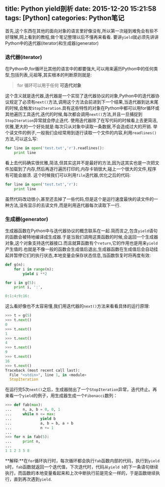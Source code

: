 title: Python yield剖析
date: 2015-12-20 15:21:58
tags: [Python]
categories: Python笔记
---
首先,这个东西在其他的面向对象的语言里好像没有,所以第一次碰到难免会有些不好理解,网上看到的教程,做个笔记整理以后不懂再来看看.
要讲`yield`就必须先讲讲Python中的迭代器(iterator)和生成器(generator)

### 迭代器(iterator)
在Python中,for循环比其他的语言中的都要强大,可以用来遍历Python中的任何类型,包括列表,元祖等,其实根本的判断原则就是:
> for 循环可以用于任何 **可迭代对象**

这个含义就是迭代器,迭代器是一个实现了迭代器协议的对象,Python中的迭代器协议规定了必须有`next()`方法,调用这个方法会前进到下一个结果,当迭代器到达末尾的时候,会触发`StopIteration`.具有这些特性的对象在Python中都可以用for循环或其他遍历工具迭代,迭代的时候,每次都会调用`next()`方法,并且一旦捕捉到`StopIteration`异常就会停止迭代.
使用迭代器除了在写代码的时候看上去更简洁,优雅,更大的一个好处就是:每次只从对象中读取一条数据,不会造成过大的开销.
举个读文件的例子,一般我们会经常用到逐行读取一个文件的内容,利用`readlines()`方法,可以这么写:
```python
for line in open('test.txt','r').readlines():
	print line
```
看上去代码确实很优雅,简洁,但其实这并不是最好的方法,因为这其实也是一次把文件加载到了内存,然后再逐行遍历打印的,内存卡销很大,碰上一个很大的文件,程序有可能会崩溃.
这个时候我们可以利用`file`迭代器,优化之后的代码:
```python
for line in open('test.txt','r'):
	print line
```
虽然代码改动很小,甚至还去掉了一些代码,但是这个是运行速度最快的读文件的一种方法,没有显示的去读文件,而是利用迭代器每次读取下一行.

### 生成器(generator)
生成器函数在Python中与迭代器协议的概念联系在一起.简而言之,包含`yield`语句的函数会被特地编译成生成器.于是当我们调用这类函数的时候,会返回一个生成器对象,这个对象支持迭代器接口.而且就算函数有个`return`,它的作用也是用来`yield`产生值的.也就是不像一般的函数会生成值后退出,生成器函数在生成值后会自动挂起并暂停它们的执行状态,本地变量会保存状态信息,当函数恢复时将再度有效:
```python
def g(n):
    for i in range(n):
        yield i **2

for i in g(5):
    print i, ':',

0:1:4:9:16:
```
这么看好像也不太容易懂,我们用迭代器的`next()`方法来看看具体的运行原理:
```python
>>> t = g(5)
>>> t.next()
0
>>> t.next()
1
>>> t.next()
4
>>> t.next()
9
>>> t.next()
16
>>> t.next()
Traceback (most recent call last):
  File "<stdin>", line 1, in <module>
  StopIteration
```
在运行完5次`next()`之后，生成器抛出了一个`StopIteration`异常，迭代终止。再来看一个`yield`的例子，用生成器生成一个`Fibonacci`数列：
```python
>>> def fab(max):
...     n, a, b = 0, 0, 1
...     while n <= max:
...             yield b
...             a, b = b, a + b
...             n += 1
... 
>>> for n in fab(5):
...     print n,
... 
1 1 2 3 5 8
```
 **解释:**在`for`循环执行时，每次循环都会执行`fab`函数内部的代码，执行到`yield b`时，`fab`函数就返回一个迭代值，下次迭代时，代码从`yield b`的下一条语句继续执行，而函数的本地变量看起来和上次中断执行前是完全一样的，于是函数继续执行，直到再次遇到`yield`.
